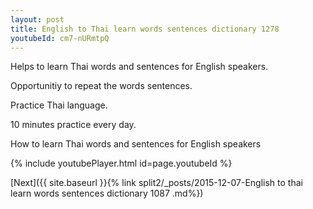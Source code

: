 ```yaml
---
layout: post
title: English to Thai learn words sentences dictionary 1278 
youtubeId: cm7-nURmtpQ
---
```

 
 
Helps to learn Thai words and sentences for English speakers.

Opportunitiy to repeat the words sentences. 

Practice Thai language. 
 
10 minutes practice every day. 
 
How to learn Thai words and sentences for English speakers 
 
{% include youtubePlayer.html id=page.youtubeId %}
 
 
[Next]({{ site.baseurl }}{% link  split2/_posts/2015-12-07-English to thai learn words sentences dictionary 1087 .md%})
 
